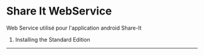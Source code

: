 Share It WebService
========================

Web Service utilisé pour l'application android Share-It

1) Installing the Standard Edition
----------------------------------


